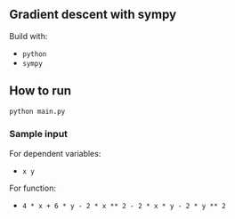 ## Gradient descent with sympy

Build with:
- `python`
- `sympy`

## How to run

```sh
python main.py
```

### Sample input

For dependent variables:
- `x y`

For function:
- `4 * x + 6 * y - 2 * x ** 2 - 2 * x * y - 2 * y ** 2`
